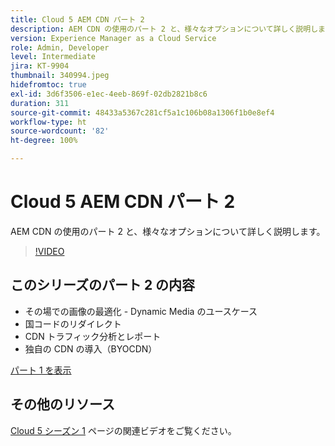 ```yaml
---
title: Cloud 5 AEM CDN パート 2
description: AEM CDN の使用のパート 2 と、様々なオプションについて詳しく説明します。
version: Experience Manager as a Cloud Service
role: Admin, Developer
level: Intermediate
jira: KT-9904
thumbnail: 340994.jpeg
hidefromtoc: true
exl-id: 3d6f3506-e1ec-4eeb-869f-02db2821b8c6
duration: 311
source-git-commit: 48433a5367c281cf5a1c106b08a1306f1b0e8ef4
workflow-type: ht
source-wordcount: '82'
ht-degree: 100%

---
```


# Cloud 5 AEM CDN パート 2

AEM CDN の使用のパート 2 と、様々なオプションについて詳しく説明します。

>[!VIDEO](https://video.tv.adobe.com/v/340994?quality=12&learn=on)

## このシリーズのパート 2 の内容

+ その場での画像の最適化 - Dynamic Media のユースケース
+ 国コードのリダイレクト
+ CDN トラフィック分析とレポート
+ 独自の CDN の導入（BYOCDN）

[パート 1 を表示](cloud5-aem-cdn-part1.md)

## その他のリソース

[Cloud 5 シーズン 1](cloud5-season-1.md) ページの関連ビデオをご覧ください。
